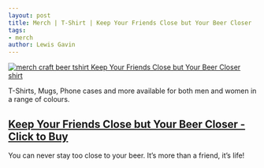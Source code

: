 ```yaml
---
layout: post
title: Merch | T-Shirt | Keep Your Friends Close but Your Beer Closer
tags:
- merch 
author: Lewis Gavin
---
```


[![merch craft beer tshirt Keep Your Friends Close but Your Beer Closer shirt](https://ih0.redbubble.net/image.726970643.4826/ra,unisex_tshirt,x2200,9ec0d5:0d26d5c715,front-c,267,146,1000,1000-bg,f8f8f8.jpg)](https://www.redbubble.com/people/lewisdgavin/works/36394826-keep-your-friends-close-but-you-beer-closer?asc=u&p=t-shirt#&gid=1&pid=1)

T-Shirts, Mugs, Phone cases and more available for both men and women in a range of colours.

## [Keep Your Friends Close but Your Beer Closer - Click to Buy](https://www.redbubble.com/people/lewisdgavin/works/36394826-keep-your-friends-close-but-you-beer-closer?asc=u&p=t-shirt#&gid=1&pid=1)

You can never stay too close to your beer. It’s more than a friend, it’s life!
